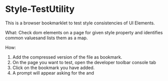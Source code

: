 # Style-TestUtility
This is a browser bookmarklet to test style consistencies of UI Elements.

What:
Check dom elements on a page for given style property and identifies common valuesand lists them as a map.

How:
1. Add the compressed version of the file as bookmark.
2. On the page you want to test, open the developer toolbar console tab
3. Click on the bookmark you have added.
4. A prompt will appear asking for the <element type> and <style> that has to verified
5. Results will be available on the console of the developer toolbar, in the following format

Total distinct <style> used : 
List of <style>: [<style value>, <style value>, ....]
<style value> : HTML Element having style value

Notes: This tool is built on Chrome and works best in chrome. 

Glossary:

Element Types: 
textbox - Text Boxes
button - Buttons
select - Drop downs
link - Anchor elements
all - Entire page elements

